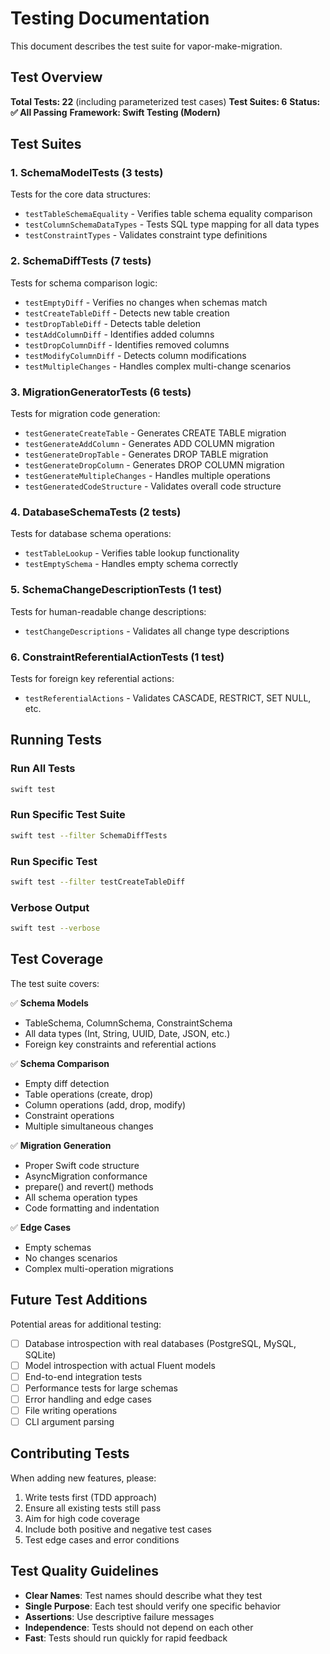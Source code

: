 # Testing Documentation

This document describes the test suite for vapor-make-migration.

## Test Overview

**Total Tests: 22** (including parameterized test cases)
**Test Suites: 6**
**Status: ✅ All Passing**
**Framework: Swift Testing (Modern)**

## Test Suites

### 1. SchemaModelTests (3 tests)
Tests for the core data structures:
- `testTableSchemaEquality` - Verifies table schema equality comparison
- `testColumnSchemaDataTypes` - Tests SQL type mapping for all data types
- `testConstraintTypes` - Validates constraint type definitions

### 2. SchemaDiffTests (7 tests)
Tests for schema comparison logic:
- `testEmptyDiff` - Verifies no changes when schemas match
- `testCreateTableDiff` - Detects new table creation
- `testDropTableDiff` - Detects table deletion
- `testAddColumnDiff` - Identifies added columns
- `testDropColumnDiff` - Identifies removed columns
- `testModifyColumnDiff` - Detects column modifications
- `testMultipleChanges` - Handles complex multi-change scenarios

### 3. MigrationGeneratorTests (6 tests)
Tests for migration code generation:
- `testGenerateCreateTable` - Generates CREATE TABLE migration
- `testGenerateAddColumn` - Generates ADD COLUMN migration
- `testGenerateDropTable` - Generates DROP TABLE migration
- `testGenerateDropColumn` - Generates DROP COLUMN migration
- `testGenerateMultipleChanges` - Handles multiple operations
- `testGeneratedCodeStructure` - Validates overall code structure

### 4. DatabaseSchemaTests (2 tests)
Tests for database schema operations:
- `testTableLookup` - Verifies table lookup functionality
- `testEmptySchema` - Handles empty schema correctly

### 5. SchemaChangeDescriptionTests (1 test)
Tests for human-readable change descriptions:
- `testChangeDescriptions` - Validates all change type descriptions

### 6. ConstraintReferentialActionTests (1 test)
Tests for foreign key referential actions:
- `testReferentialActions` - Validates CASCADE, RESTRICT, SET NULL, etc.

## Running Tests

### Run All Tests
```bash
swift test
```

### Run Specific Test Suite
```bash
swift test --filter SchemaDiffTests
```

### Run Specific Test
```bash
swift test --filter testCreateTableDiff
```

### Verbose Output
```bash
swift test --verbose
```

## Test Coverage

The test suite covers:

✅ **Schema Models**
- TableSchema, ColumnSchema, ConstraintSchema
- All data types (Int, String, UUID, Date, JSON, etc.)
- Foreign key constraints and referential actions

✅ **Schema Comparison**
- Empty diff detection
- Table operations (create, drop)
- Column operations (add, drop, modify)
- Constraint operations
- Multiple simultaneous changes

✅ **Migration Generation**
- Proper Swift code structure
- AsyncMigration conformance
- prepare() and revert() methods
- All schema operation types
- Code formatting and indentation

✅ **Edge Cases**
- Empty schemas
- No changes scenarios
- Complex multi-operation migrations

## Future Test Additions

Potential areas for additional testing:

- [ ] Database introspection with real databases (PostgreSQL, MySQL, SQLite)
- [ ] Model introspection with actual Fluent models
- [ ] End-to-end integration tests
- [ ] Performance tests for large schemas
- [ ] Error handling and edge cases
- [ ] File writing operations
- [ ] CLI argument parsing

## Contributing Tests

When adding new features, please:

1. Write tests first (TDD approach)
2. Ensure all existing tests still pass
3. Aim for high code coverage
4. Include both positive and negative test cases
5. Test edge cases and error conditions

## Test Quality Guidelines

- **Clear Names**: Test names should describe what they test
- **Single Purpose**: Each test should verify one specific behavior
- **Assertions**: Use descriptive failure messages
- **Independence**: Tests should not depend on each other
- **Fast**: Tests should run quickly for rapid feedback
